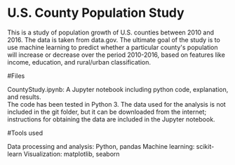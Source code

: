 # U.S. County Population Study

This is a study of population growth of U.S. counties between 2010 and 2016.
The data is taken from data.gov. The ultimate goal of the study is to use
machine learning to predict whether a particular county's population will
increase or decrease over the period 2010-2016, based on features like
income, education, and rural/urban classification.

#Files

CountyStudy.ipynb:  A Jupyter notebook including python code, explanation, and results.  
The code has been tested in Python 3.  The data used for the analysis is not included in the
git folder, but it can be downloaded from the internet; instructions for obtaining the 
data are included in the Jupyter notebook.

#Tools used

Data processing and analysis: Python, pandas
Machine learning: scikit-learn
Visualization: matplotlib, seaborn
